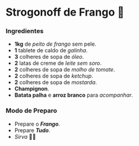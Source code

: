 # Strogonoff de Frango :chicken:

### Ingredientes

- **1kg** de _peito de frango_ sem pele.
- **1** tablete de caldo de _galinha_.
- **3** colheres de sopa de _óleo_.
- **2** latas de creme de _leite sem soro_.
- **2** colheres de sopa de _molho de tomate_.
- **2** colheres de sopa de _ketchup_.
- **2** colheres de sopa de _mostarda_.
- **Champignon**.
- **Batata palha** e **arroz branco** para _acompanhar_.

### Modo de Preparo

- Prepare o _**Frango**_.
- Prepare _**Tudo**_.
- _Sirva_ :man_cook:
